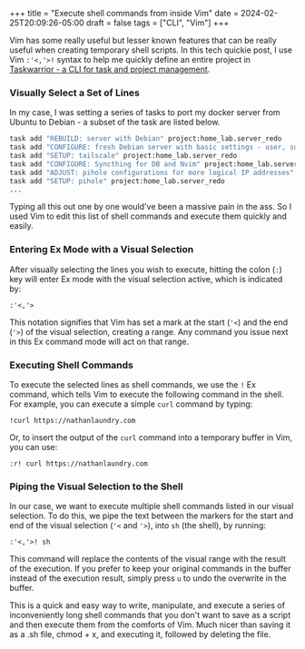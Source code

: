 +++
title = "Execute shell commands from inside Vim"
date = 2024-02-25T20:09:26-05:00
draft = false
tags = ["CLI", "Vim"]
+++

Vim has some really useful but lesser known features that can be really useful when creating temporary shell scripts. In this tech quickie post, I use Vim `:'<,'>!` syntax to help me quickly define an entire project in [Taskwarrior - a CLI for task and project management](https://taskwarrior.org/).

### Visually Select a Set of Lines

In my case, I was setting a series of tasks to port my docker server from Ubuntu to Debian - a subset of the task are listed below.

```sh
task add "REBUILD: server with Debian" project:home_lab.server_redo
task add "CONFIGURE: fresh Debian server with basic settings - user, sudo, etc" project:home_lab.server_redo
task add "SETUP: tailscale" project:home_lab.server_redo
task add "CONFIGURE: Syncthing for DB and Nvim" project:home_lab.server_redo
task add "ADJUST: pihole configurations for more logical IP addresses" project:home_lab.server_redo
task add "SETUP: pihole" project:home_lab.server_redo
...
```

Typing all this out one by one would've been a massive pain in the ass. So I used Vim to edit this list of shell commands and execute them quickly and easily.

### Entering Ex Mode with a Visual Selection

After visually selecting the lines you wish to execute, hitting the colon (`:`) key will enter Ex mode with the visual selection active, which is indicated by:

```vimscript
:'<,'>
```

This notation signifies that Vim has set a mark at the start (`'<`) and the end (`'>`) of the visual selection, creating a range. Any command you issue next in this Ex command mode will act on that range.

### Executing Shell Commands

To execute the selected lines as shell commands, we use the `!` Ex command, which tells Vim to execute the following command in the shell. For example, you can execute a simple `curl` command by typing:

```vimscript
!curl https://nathanlaundry.com
```

Or, to insert the output of the `curl` command into a temporary buffer in Vim, you can use:

```vimscript
:r! curl https://nathanlaundry.com
```

### Piping the Visual Selection to the Shell

In our case, we want to execute multiple shell commands listed in our visual selection. To do this, we pipe the text between the markers for the start and end of the visual selection (`'<` and `'>`), into `sh` (the shell), by running:

```vimscript
:'<,'>! sh
```

This command will replace the contents of the visual range with the result of the execution. If you prefer to keep your original commands in the buffer instead of the execution result, simply press `u` to undo the overwrite in the buffer.

This is a quick and easy way to write, manipulate, and execute a series of inconveniently long shell commands that you don't want to save as a script and then execute them from the comforts of Vim. Much nicer than saving it as a .sh file, chmod + x, and executing it, followed by deleting the file.


